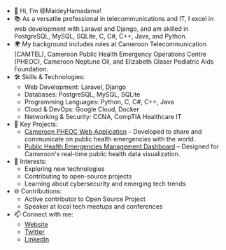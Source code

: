- 👋 Hi, I’m @MaideyHamadama!
- 📚 As a versatile professional in telecommunications and IT, I excel in web development with Laravel and Django, and am skilled in PostgreSQL, MySQL, SQLite, C, C#, C++, Java, and Python.
- 🌍 My background includes roles at Cameroon Telecommunication (CAMTEL), Cameroon Public Health Emergency Operations Centre (PHEOC), Cameroon Neptune Oil, and Elizabeth Glaser Pediatric Aids Foundation.
- 🛠️ Skills & Technologies:
  - Web Development: Laravel, Django
  - Databases: PostgreSQL, MySQL, SQLite
  - Programming Languages: Python, C, C#, C++, Java
  - Cloud & DevOps: Google Cloud, Docker
  - Networking & Security: CCNA, CompTIA Healthcare IT
- 🌟 Key Projects:
  - [Cameroon PHEOC Web Application](https://ccousp.cm) – Developed to share and communicate on public health emergencies with the world.
  - [Public Health Emergencies Management Dashboard](https://dashboard.ccousp.cm) – Designed for Cameroon's real-time public health data visualization.
- 🌟 Interests:
  - Exploring new technologies
  - Contributing to open-source projects
  - Learning about cybersecurity and emerging tech trends
- 🌐 Contributions:
  - Active contributor to Open Source Project
  - Speaker at local tech meetups and conferences
- 📫 Connect with me:
  - [Website](https://machadi-portfolio.herokuapp.com)
  - [Twitter](https://twitter.com/machadi1101)
  - [LinkedIn](https://linkedin.com/in/dilane-christian-0464b3193)
